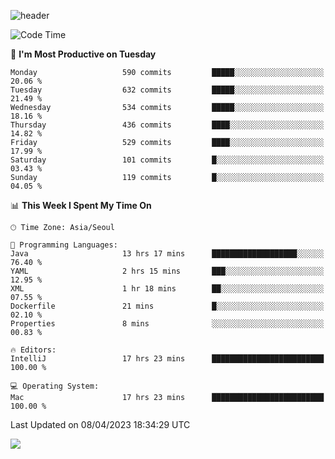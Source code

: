 ![header](https://capsule-render.vercel.app/api?type=Egg&color=timeAuto&height=300&section=header&text=PoPo&fontSize=90&animation=fadeIn)

  <!--START_SECTION:waka-->
![Code Time](http://img.shields.io/badge/Code%20Time-650%20hrs%2010%20mins-blue)

📅 **I'm Most Productive on Tuesday** 

```text
Monday                   590 commits         █████░░░░░░░░░░░░░░░░░░░░   20.06 % 
Tuesday                  632 commits         █████░░░░░░░░░░░░░░░░░░░░   21.49 % 
Wednesday                534 commits         █████░░░░░░░░░░░░░░░░░░░░   18.16 % 
Thursday                 436 commits         ████░░░░░░░░░░░░░░░░░░░░░   14.82 % 
Friday                   529 commits         ████░░░░░░░░░░░░░░░░░░░░░   17.99 % 
Saturday                 101 commits         █░░░░░░░░░░░░░░░░░░░░░░░░   03.43 % 
Sunday                   119 commits         █░░░░░░░░░░░░░░░░░░░░░░░░   04.05 % 
```


📊 **This Week I Spent My Time On** 

```text
🕑︎ Time Zone: Asia/Seoul

💬 Programming Languages: 
Java                     13 hrs 17 mins      ███████████████████░░░░░░   76.40 % 
YAML                     2 hrs 15 mins       ███░░░░░░░░░░░░░░░░░░░░░░   12.95 % 
XML                      1 hr 18 mins        ██░░░░░░░░░░░░░░░░░░░░░░░   07.55 % 
Dockerfile               21 mins             █░░░░░░░░░░░░░░░░░░░░░░░░   02.10 % 
Properties               8 mins              ░░░░░░░░░░░░░░░░░░░░░░░░░   00.83 % 

🔥 Editors: 
IntelliJ                 17 hrs 23 mins      █████████████████████████   100.00 % 

💻 Operating System: 
Mac                      17 hrs 23 mins      █████████████████████████   100.00 % 
```


 Last Updated on 08/04/2023 18:34:29 UTC
<!--END_SECTION:waka-->



<img src="https://capsule-render.vercel.app/api?type=Egg&color=timeAuto&height=300&section=footer&text=PoPo&fontSize=90&animation=fadeIn&reversal=true" />
